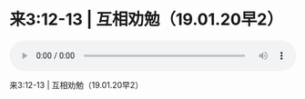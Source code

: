 # 来3:12-13 | 互相劝勉（19.01.20早2）

<audio style="width: 100%;" preload="false" controls controlslist="nodownload"><source src="//cdn.simai.ml/audio/mp3/old/27328.mp3" type="audio/mpeg">Your browser does not support the audio element.</audio>


<p>来3:12-13 | 互相劝勉（19.01.20早2）</p>